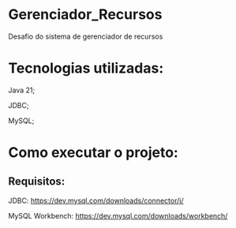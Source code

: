 # Gerenciador_Recursos

Desafio do sistema de gerenciador de recursos

# Tecnologias utilizadas:
Java 21;

JDBC;

MySQL;

# Como executar o projeto:

## Requisitos:
JDBC: https://dev.mysql.com/downloads/connector/j/

MySQL Workbench: https://dev.mysql.com/downloads/workbench/
